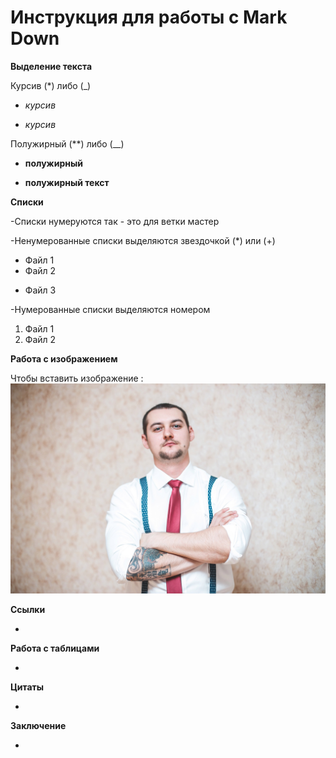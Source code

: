 # Инструкция для работы с Mark Down

**Выделение текста**

Курсив (*) либо (_)

- *курсив*

- _курсив_

Полужирный (**) либо (__)

- **полужирный**

- __полужирный текст__

**Списки**

-Списки нумеруются так - это для ветки мастер

-Ненумерованные списки выделяются звездочкой (*) или (+)
* Файл 1
* Файл 2

+ Файл 3

-Нумерованные списки выделяются номером
1. Файл 1
2. Файл 2

**Работа с изображением**

Чтобы вставить изображение :
![Hello, Moto!](Evgen.jpg)


**Ссылки**

-

**Работа с таблицами**

-

**Цитаты**

-

**Заключение**

-

